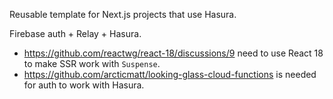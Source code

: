 Reusable template for Next.js projects that use Hasura.

Firebase auth + Relay + Hasura.

- https://github.com/reactwg/react-18/discussions/9 need to use React 18 to make SSR work with `Suspense`.
- https://github.com/arcticmatt/looking-glass-cloud-functions is needed for auth to work with Hasura.
